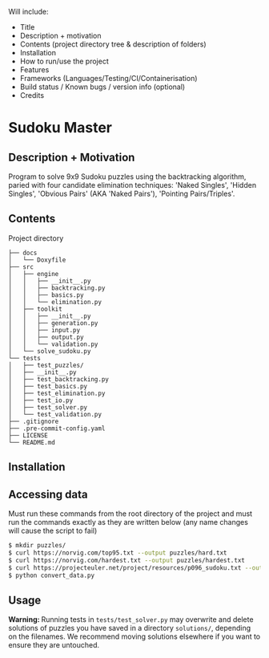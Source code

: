 Will include:

- Title
- Description + motivation
- Contents (project directory tree & description of folders)
- Installation
- How to run/use the project
- Features
- Frameworks (Languages/Testing/CI/Containerisation)
- Build status / Known bugs / version info (optional)
- Credits

# Sudoku Master

## Description + Motivation

Program to solve 9x9 Sudoku puzzles using the backtracking algorithm, paried with four candidate elimination techniques: 'Naked Singles', 'Hidden Singles', 'Obvious Pairs' (AKA 'Naked Pairs'), 'Pointing Pairs/Triples'.

## Contents

Project directory
```
├── docs
│   └── Doxyfile
├── src
│   ├── engine
│   │   ├── __init__.py
│   │   ├── backtracking.py
│   │   ├── basics.py
│   │   └── elimination.py
│   ├── toolkit
│   │   ├── __init__.py
│   │   ├── generation.py
│   │   ├── input.py
│   │   ├── output.py
│   │   └── validation.py
│   └── solve_sudoku.py
└── tests
│   ├── test_puzzles/
│   ├── __init__.py
│   ├── test_backtracking.py
│   ├── test_basics.py
│   ├── test_elimination.py
│   ├── test_io.py
│   ├── test_solver.py
│   └── test_validation.py
├── .gitignore
├── .pre-commit-config.yaml
├── LICENSE
└── README.md
```

## Installation

## Accessing data

Must run these commands from the root directory of the project and must run the commands exactly as they are written below (any name changes will cause the script to fail)

```bash
$ mkdir puzzles/
$ curl https://norvig.com/top95.txt --output puzzles/hard.txt
$ curl https://norvig.com/hardest.txt --output puzzles/hardest.txt
$ curl https://projecteuler.net/project/resources/p096_sudoku.txt --output puzzles/easy.txt
$ python convert_data.py
```

## Usage

<b> Warning: </b> Running tests in `tests/test_solver.py` may overwrite and delete solutions of puzzles you have saved in a directory `solutions/`, depending on the filenames. We recommend moving solutions elsewhere if you want to ensure they are untouched.
